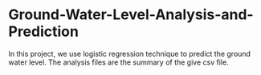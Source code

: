 # Ground-Water-Level-Analysis-and-Prediction
In this project, we use logistic regression technique to predict the ground water level. The analysis files are
the summary of the give csv file.
